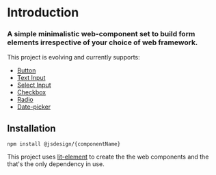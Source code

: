 # Introduction

### A simple minimalistic web-component set to build form elements irrespective of your choice of web framework.

This project is evolving and currently supports:

* [Button](components-1/button.md)
* [Text Input](components-1/text-input.md)
* [Select Input](components-1/select-input.md)
* [Checkbox](components-1/checkbox.md)
* [Radio](components-1/radio.md)
* [Date-picker](components-1/date-picker.md)

## Installation

```text
npm install @jsdesign/{componentName}
```

This project uses [lit-element](https://lit-element.polymer-project.org/) to create the the web components and the that's the only dependency in use.

